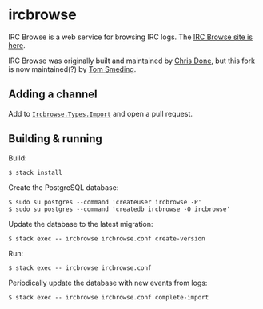 # ircbrowse

IRC Browse is a web service for browsing IRC logs. The
[IRC Browse site is here](https://ircbrowse.tomsmeding.com/).

IRC Browse was originally built and maintained by
[Chris Done](https://github.com/chrisdone), but this fork is now maintained(?)
by [Tom Smeding](https://github.com/tomsmeding).

## Adding a channel

Add to
[`Ircbrowse.Types.Import`](https://github.com/tomsmeding/ircbrowse/edit/master/src/Ircbrowse/Types/Import.hs)
and open a pull request.

## Building & running

Build:

    $ stack install

Create the PostgreSQL database:

    $ sudo su postgres --command 'createuser ircbrowse -P'
    $ sudo su postgres --command 'createdb ircbrowse -O ircbrowse'

Update the database to the latest migration:

    $ stack exec -- ircbrowse ircbrowse.conf create-version

Run:

    $ stack exec -- ircbrowse ircbrowse.conf

Periodically update the database with new events from logs:

    $ stack exec -- ircbrowse ircbrowse.conf complete-import
